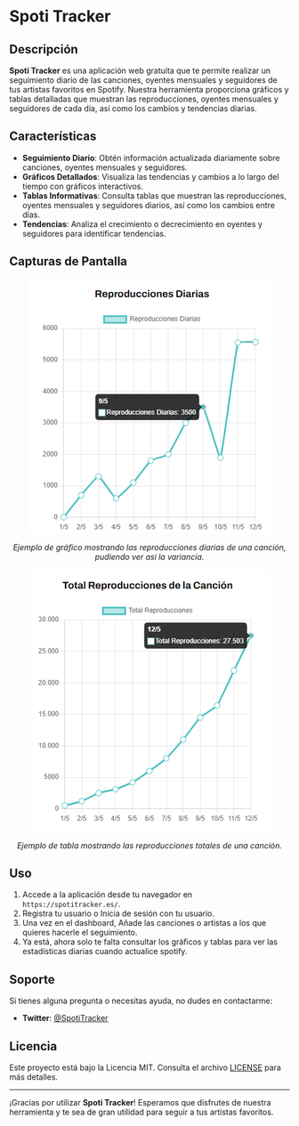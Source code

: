 # Spoti Tracker  
## Descripción  
**Spoti Tracker** es una aplicación web gratuita que te permite realizar un seguimiento diario de las canciones, oyentes mensuales y seguidores de tus artistas favoritos en Spotify. Nuestra herramienta proporciona gráficos y tablas detalladas que muestran las reproducciones, oyentes mensuales y seguidores de cada día, así como los cambios y tendencias diarias.
 ## Características  
 -  **Seguimiento Diario**: Obtén información actualizada diariamente sobre canciones, oyentes mensuales y seguidores. 
 -  **Gráficos Detallados**: Visualiza las tendencias y cambios a lo largo del tiempo con gráficos interactivos.
 - **Tablas Informativas**: Consulta tablas que muestran las reproducciones, oyentes mensuales y seguidores diarios, así como los cambios entre días.
  -  **Tendencias**: Analiza el crecimiento o decrecimiento en oyentes y seguidores para identificar tendencias.
 ## Capturas de Pantalla
 <div>
<p align="center">
  <img src="https://raw.githubusercontent.com/www-Carbono/spotifytracker/main/ReproduccionesDiarias.png" alt="Gráfico de Tendencias">
</p>
<p align="center">
  <em>Ejemplo de gráfico mostrando las reproducciones diarias de una canción, pudiendo ver así la variancia.</em>
</p>

<p align="center">
  <img src="https://raw.githubusercontent.com/www-Carbono/spotifytracker/main/totalReproducciones.png" alt="Tabla de Seguimiento">
</p>
<p align="center">
  <em>Ejemplo de tabla mostrando las reproducciones totales de una canción.</em>
</p>
 </div>

## Uso

1. Accede a la aplicación desde tu navegador en `https://spotitracker.es/`.
2. Registra tu usuario o Inicia de sesión con tu usuario.
3. Una vez en el dashboard, Añade las canciones o artistas a los que quieres hacerle el seguimiento.
5. Ya está, ahora solo te falta consultar los gráficos y tablas para ver las estadísticas diarias cuando actualice spotify.

## Soporte

Si tienes alguna pregunta o necesitas ayuda, no dudes en contactarme:

- **Twitter**: [@SpotiTracker](https://x.com/SpotiTracker)

## Licencia

Este proyecto está bajo la Licencia MIT. Consulta el archivo [LICENSE](LICENSE) para más detalles.

---

¡Gracias por utilizar **Spoti Tracker**! Esperamos que disfrutes de nuestra herramienta y te sea de gran utilidad para seguir a tus artistas favoritos.

